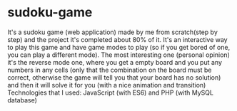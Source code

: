 # sudoku-game
It's a sudoku game (web application) made by me from scratch(step by step) and the project it's completed about 80% of it.  It's an interactive way to play this game and have game modes to play (so if you get bored of one, you can play a different mode). The most interesting one (personal opinion) it's the reverse mode one, where you get a empty board and you put any numbers in any cells (only that the combination on the board must be correct, otherwise the game will tell you that your board has no solution) and then it will solve it for you (with a nice animation and transition) Technologies that I used: JavaScript (with ES6) and PHP (with MySQL database)
